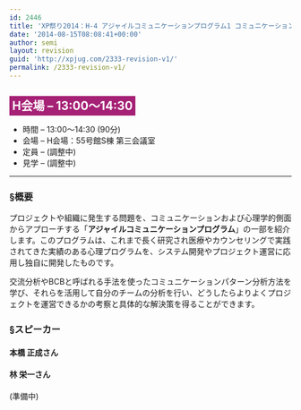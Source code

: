 ```yaml
---
id: 2446
title: 'XP祭り2014：H-4 アジャイルコミュニケーションプログラム1 コミュニケーションの妖怪を召喚であります！【ワークショップ】'
date: '2014-08-15T08:08:41+00:00'
author: semi
layout: revision
guid: 'http://xpjug.com/2333-revision-v1/'
permalink: /2333-revision-v1/
---
```


## <span style="color:#FFFFFF; background-color:#A52175; padding:5px;">H会場 – 13:00～14:30</span>

- 時間 – 13:00～14:30 (90分)
- 会場 – H会場：55号館S棟 第三会議室
- 定員 – (調整中)
- 見学 – (調整中)

---

### §概要

プロジェクトや組織に発生する問題を、コミュニケーションおよび心理学的側面からアプローチする「**アジャイルコミュニケーションプログラム**」の一部を紹介します。このプログラムは、これまで長く研究され医療やカウンセリングで実践されてきた実績のある心理プログラムを、システム開発やプロジェクト運営に応用し独自に開発したものです。

交流分析やBCBと呼ばれる手法を使ったコミュニケーションパターン分析方法を学び、それらを活用して自分のチームの分析を行い、どうしたらよりよくプロジェクトを運営できるかの考察と具体的な解決策を得ることができます。

### §スピーカー

#### 本橋 正成さん

#### 林 栄一さん

(準備中)